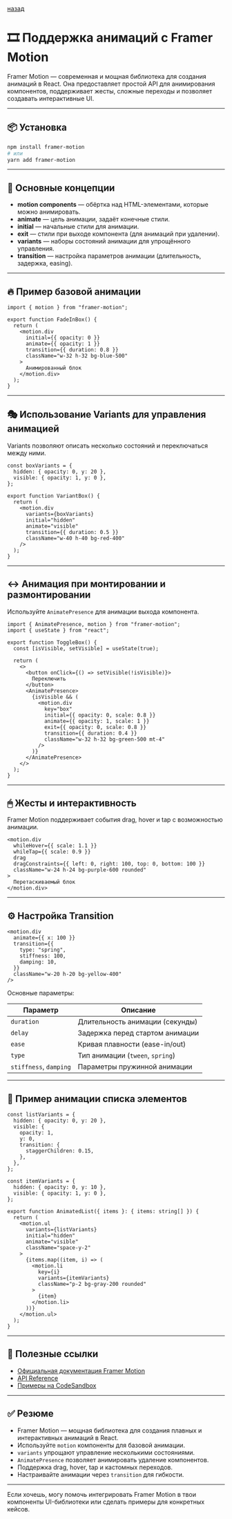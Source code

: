 

[назад](../Technical_Architecture.md)







# 🎞 Поддержка анимаций с Framer Motion

Framer Motion — современная и мощная библиотека для создания анимаций в React. Она предоставляет простой API для анимирования компонентов, поддерживает жесты, сложные переходы и позволяет создавать интерактивные UI.

---

## 📦 Установка

```bash
npm install framer-motion
# или
yarn add framer-motion
````

---

## 🚀 Основные концепции

* **motion components** — обёртка над HTML-элементами, которые можно анимировать.
* **animate** — цель анимации, задаёт конечные стили.
* **initial** — начальные стили для анимации.
* **exit** — стили при выходе компонента (для анимаций при удалении).
* **variants** — наборы состояний анимации для упрощённого управления.
* **transition** — настройка параметров анимации (длительность, задержка, easing).

---

## 🔥 Пример базовой анимации

```tsx
import { motion } from "framer-motion";

export function FadeInBox() {
  return (
    <motion.div
      initial={{ opacity: 0 }}
      animate={{ opacity: 1 }}
      transition={{ duration: 0.8 }}
      className="w-32 h-32 bg-blue-500"
    >
      Анимированный блок
    </motion.div>
  );
}
```

---

## 🎭 Использование Variants для управления анимацией

Variants позволяют описать несколько состояний и переключаться между ними.

```tsx
const boxVariants = {
  hidden: { opacity: 0, y: 20 },
  visible: { opacity: 1, y: 0 },
};

export function VariantBox() {
  return (
    <motion.div
      variants={boxVariants}
      initial="hidden"
      animate="visible"
      transition={{ duration: 0.5 }}
      className="w-40 h-40 bg-red-400"
    />
  );
}
```

---

## ↔️ Анимация при монтировании и размонтировании

Используйте `AnimatePresence` для анимации выхода компонента.

```tsx
import { AnimatePresence, motion } from "framer-motion";
import { useState } from "react";

export function ToggleBox() {
  const [isVisible, setVisible] = useState(true);

  return (
    <>
      <button onClick={() => setVisible(!isVisible)}>
        Переключить
      </button>
      <AnimatePresence>
        {isVisible && (
          <motion.div
            key="box"
            initial={{ opacity: 0, scale: 0.8 }}
            animate={{ opacity: 1, scale: 1 }}
            exit={{ opacity: 0, scale: 0.8 }}
            transition={{ duration: 0.4 }}
            className="w-32 h-32 bg-green-500 mt-4"
          />
        )}
      </AnimatePresence>
    </>
  );
}
```

---

## 🖱 Жесты и интерактивность

Framer Motion поддерживает события drag, hover и tap с возможностью анимации.

```tsx
<motion.div
  whileHover={{ scale: 1.1 }}
  whileTap={{ scale: 0.9 }}
  drag
  dragConstraints={{ left: 0, right: 100, top: 0, bottom: 100 }}
  className="w-24 h-24 bg-purple-600 rounded"
>
  Перетаскиваемый блок
</motion.div>
```

---

## ⚙️ Настройка Transition

```tsx
<motion.div
  animate={{ x: 100 }}
  transition={{
    type: "spring",
    stiffness: 100,
    damping: 10,
  }}
  className="w-20 h-20 bg-yellow-400"
/>
```

Основные параметры:

| Параметр               | Описание                         |
| ---------------------- | -------------------------------- |
| `duration`             | Длительность анимации (секунды)  |
| `delay`                | Задержка перед стартом анимации  |
| `ease`                 | Кривая плавности (ease-in/out)   |
| `type`                 | Тип анимации (`tween`, `spring`) |
| `stiffness`, `damping` | Параметры пружинной анимации     |

---

## 📁 Пример анимации списка элементов

```tsx
const listVariants = {
  hidden: { opacity: 0, y: 20 },
  visible: {
    opacity: 1,
    y: 0,
    transition: {
      staggerChildren: 0.15,
    },
  },
};

const itemVariants = {
  hidden: { opacity: 0, y: 10 },
  visible: { opacity: 1, y: 0 },
};

export function AnimatedList({ items }: { items: string[] }) {
  return (
    <motion.ul
      variants={listVariants}
      initial="hidden"
      animate="visible"
      className="space-y-2"
    >
      {items.map((item, i) => (
        <motion.li
          key={i}
          variants={itemVariants}
          className="p-2 bg-gray-200 rounded"
        >
          {item}
        </motion.li>
      ))}
    </motion.ul>
  );
}
```

---

## 🔗 Полезные ссылки

* [Официальная документация Framer Motion](https://www.framer.com/motion/)
* [API Reference](https://www.framer.com/api/motion/)
* [Примеры на CodeSandbox](https://codesandbox.io/examples/package/framer-motion)

---

## ✅ Резюме

* Framer Motion — мощная библиотека для создания плавных и интерактивных анимаций в React.
* Используйте `motion` компоненты для базовой анимации.
* `variants` упрощают управление несколькими состояниями.
* `AnimatePresence` позволяет анимировать удаление компонентов.
* Поддержка drag, hover, tap и кастомных переходов.
* Настраивайте анимации через `transition` для гибкости.

---

Если хочешь, могу помочь интегрировать Framer Motion в твои компоненты UI-библиотеки или сделать примеры для конкретных кейсов.

